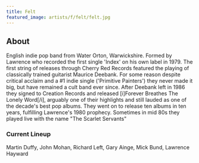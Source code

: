 ```yaml
---
title: Felt
featured_image: artists/f/felt/felt.jpg
---
```

## About

English indie pop band from Water Orton, Warwickshire. Formed by Lawrence who recorded the first single 'Index' on his own label in 1979. The first string of releases through Cherry Red Records featured the playing of classically trained guitarist Maurice Deebank. For some reason despite critical acclaim and a #1 indie single ('Primitive Painters') they never made it big, but have remained a cult band ever since. After Deebank left in 1986 they signed to Creation Records and released [i]Forever Breathes The Lonely Word[/i], arguably one of their highlights and still lauded as one of the decade's best pop albums. They went on to release ten albums in ten years, fulfilling Lawrence's 1980 prophecy.
Sometimes in mid 80s they played live with the name "The Scarlet Servants"

### Current Lineup

Martin Duffy, John Mohan, Richard Left, Gary Ainge, Mick Bund, Lawrence Hayward

